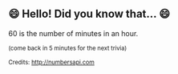 ## :smile: Hello! Did you know that... :smile:
60 is the number of minutes in an hour.

<sup>(come back in 5 minutes for the next trivia)</sup>


<sup>Credits: http://numbersapi.com</sup>
